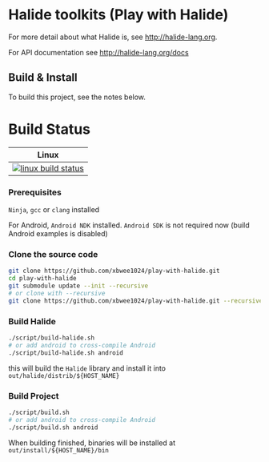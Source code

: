 # Halide toolkits (Play with Halide)

For more detail about what Halide is, see http://halide-lang.org.

For API documentation see http://halide-lang.org/docs

## Build & Install

To build this project, see the notes below.

Build Status
============

| Linux                        |
|------------------------------|
| [![linux build status][1]][2]|

[1]: https://travis-ci.org/xbwee1024/play-with-halide.svg?branch=master
[2]: https://travis-ci.org/xbwee1024/play-with-halide

### Prerequisites
`Ninja`, `gcc` or `clang` installed

For Android,
`Android NDK` installed. `Android SDK` is not required now (build Android examples is disabled)

### Clone the source code
```bash
git clone https://github.com/xbwee1024/play-with-halide.git
cd play-with-halide
git submodule update --init --recursive
# or clone with --recursive
git clone https://github.com/xbwee1024/play-with-halide.git --recursive
```

### Build Halide

```bash
./script/build-halide.sh
# or add android to cross-compile Android
./script/build-halide.sh android
```
this will build the `Halide` library and install it into `out/halide/distrib/${HOST_NAME}`


### Build Project

```bash
./script/build.sh
# or add android to cross-compile Android
./script/build.sh android
```

When building finished, binaries will be installed at `out/install/${HOST_NAME}/bin`
